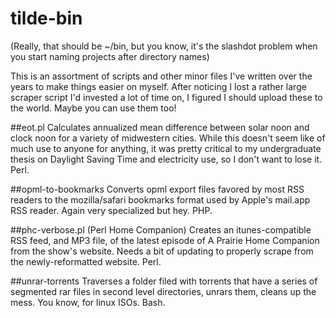 # tilde-bin

(Really, that should be ~/bin, but you know, it's the slashdot problem when you start naming projects after directory names)

This is an assortment of scripts and other minor files I've written over the years to make things easier on myself. After noticing I lost a rather large scraper script I'd invested a lot of time on, I figured I should upload these to the world. Maybe you can use them too!

##eot.pl
Calculates annualized mean difference between solar noon and clock noon for a variety of midwestern cities. While this doesn't seem like of much use to anyone for anything, it was pretty critical to my undergraduate thesis on Daylight Saving Time and electricity use, so I don't want to lose it. Perl.

##opml-to-bookmarks
Converts opml export files favored by most RSS readers to the mozilla/safari bookmarks format used by Apple's mail.app RSS reader. Again very specialized but hey. PHP.

##phc-verbose.pl (Perl Home Companion)
Creates an itunes-compatible RSS feed, and MP3 file, of the latest episode of A Prairie Home Companion from the show's website. Needs a bit of updating to properly scrape from the newly-reformatted website. Perl.

##unrar-torrents
Traverses a folder filed with torrents that have a series of segmented rar files in second level directories, unrars them, cleans up the mess. You know, for linux ISOs. Bash.
